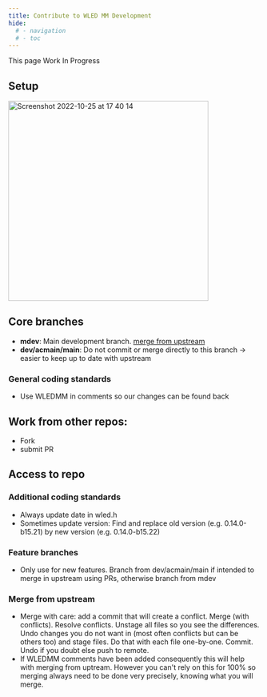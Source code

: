 ```yaml
---
title: Contribute to WLED MM Development
hide:
  # - navigation
  # - toc
---
```


This page Work In Progress

## Setup

<img width="400" alt="Screenshot 2022-10-25 at 17 40 14" src="https://user-images.githubusercontent.com/91013628/197819274-b2e318ba-9039-4de1-8296-6673a09d08e9.png">

## Core branches
* **mdev**: Main development branch. [merge from upstream](#Merge-from-upstream)
* **dev/acmain/main**: Do not commit or merge directly to this branch -> easier to keep up to date with upstream

### General coding standards
* Use WLEDMM in comments so our changes can be found back

## Work from other repos:
* Fork
* submit PR

## Access to repo

### Additional coding standards
* Always update date in wled.h
* Sometimes update version: Find and replace old version (e.g. 0.14.0-b15.21) by new version (e.g. 0.14.0-b15.22)

### Feature branches
* Only use for new features. Branch from dev/acmain/main if intended to merge in upstream using PRs, otherwise branch from mdev

### Merge from upstream
* Merge with care: add a commit that will create a conflict. Merge (with conflicts). Resolve conflicts. Unstage all files so you see the differences. Undo changes you do not want in (most often conflicts but can be others too) and stage files. Do that with each file one-by-one. Commit. Undo if you doubt else push to remote.
* If WLEDMM comments have been added consequently this will help with merging from uptream. However you can't rely on this for 100% so merging always need to be done very precisely, knowing what you will merge.


